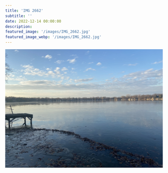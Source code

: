 ```yaml
---
title: 'IMG 2662'
subtitle: ''
date: 2022-12-14 00:00:00
description: 
featured_image: '/images/IMG_2662.jpg'
featured_image_webp: '/images/IMG_2662.jpg'
---
```


![](/images/IMG_2662.jpg)
